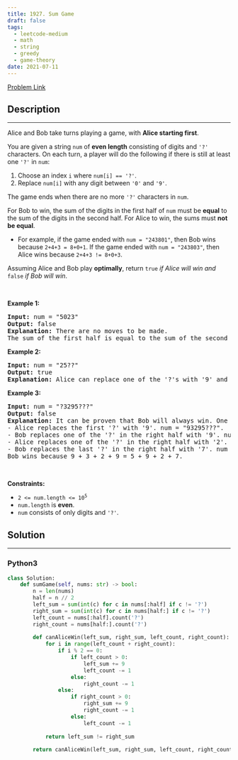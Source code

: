 ```yaml
---
title: 1927. Sum Game
draft: false
tags: 
  - leetcode-medium
  - math
  - string
  - greedy
  - game-theory
date: 2021-07-11
---
```


[Problem Link](https://leetcode.com/problems/sum-game/)

## Description

---
<p>Alice and Bob take turns playing a game, with <strong>Alice</strong><strong>&nbsp;starting first</strong>.</p>

<p>You are given a string <code>num</code> of <strong>even length</strong> consisting of digits and <code>&#39;?&#39;</code> characters. On each turn, a player will do the following if there is still at least one <code>&#39;?&#39;</code> in <code>num</code>:</p>

<ol>
	<li>Choose an index <code>i</code> where <code>num[i] == &#39;?&#39;</code>.</li>
	<li>Replace <code>num[i]</code> with any digit between <code>&#39;0&#39;</code> and <code>&#39;9&#39;</code>.</li>
</ol>

<p>The game ends when there are no more <code>&#39;?&#39;</code> characters in <code>num</code>.</p>

<p>For Bob&nbsp;to win, the sum of the digits in the first half of <code>num</code> must be <strong>equal</strong> to the sum of the digits in the second half. For Alice&nbsp;to win, the sums must <strong>not be equal</strong>.</p>

<ul>
	<li>For example, if the game ended with <code>num = &quot;243801&quot;</code>, then Bob&nbsp;wins because <code>2+4+3 = 8+0+1</code>. If the game ended with <code>num = &quot;243803&quot;</code>, then Alice&nbsp;wins because <code>2+4+3 != 8+0+3</code>.</li>
</ul>

<p>Assuming Alice and Bob play <strong>optimally</strong>, return <code>true</code> <em>if Alice will win and </em><code>false</code> <em>if Bob will win</em>.</p>

<p>&nbsp;</p>
<p><strong class="example">Example 1:</strong></p>

<pre>
<strong>Input:</strong> num = &quot;5023&quot;
<strong>Output:</strong> false
<strong>Explanation:</strong> There are no moves to be made.
The sum of the first half is equal to the sum of the second half: 5 + 0 = 2 + 3.
</pre>

<p><strong class="example">Example 2:</strong></p>

<pre>
<strong>Input:</strong> num = &quot;25??&quot;
<strong>Output:</strong> true
<strong>Explanation: </strong>Alice can replace one of the &#39;?&#39;s with &#39;9&#39; and it will be impossible for Bob to make the sums equal.
</pre>

<p><strong class="example">Example 3:</strong></p>

<pre>
<strong>Input:</strong> num = &quot;?3295???&quot;
<strong>Output:</strong> false
<strong>Explanation:</strong> It can be proven that Bob will always win. One possible outcome is:
- Alice replaces the first &#39;?&#39; with &#39;9&#39;. num = &quot;93295???&quot;.
- Bob replaces one of the &#39;?&#39; in the right half with &#39;9&#39;. num = &quot;932959??&quot;.
- Alice replaces one of the &#39;?&#39; in the right half with &#39;2&#39;. num = &quot;9329592?&quot;.
- Bob replaces the last &#39;?&#39; in the right half with &#39;7&#39;. num = &quot;93295927&quot;.
Bob wins because 9 + 3 + 2 + 9 = 5 + 9 + 2 + 7.
</pre>

<p>&nbsp;</p>
<p><strong>Constraints:</strong></p>

<ul>
	<li><code>2 &lt;= num.length &lt;= 10<sup>5</sup></code></li>
	<li><code>num.length</code> is <strong>even</strong>.</li>
	<li><code>num</code> consists of only digits and <code>&#39;?&#39;</code>.</li>
</ul>


## Solution

---
### Python3
``` py title='sum-game'
class Solution:
    def sumGame(self, nums: str) -> bool:
        n = len(nums)
        half = n // 2
        left_sum = sum(int(c) for c in nums[:half] if c != '?')
        right_sum = sum(int(c) for c in nums[half:] if c != '?')
        left_count = nums[:half].count('?')
        right_count = nums[half:].count('?')
        
        def canAliceWin(left_sum, right_sum, left_count, right_count):
            for i in range(left_count + right_count):
                if i % 2 == 0:
                    if left_count > 0:
                        left_sum += 9
                        left_count -= 1
                    else:
                        right_count -= 1
                else:
                    if right_count > 0:
                        right_sum += 9
                        right_count -= 1
                    else:
                        left_count -= 1
                
            return left_sum != right_sum
        
        return canAliceWin(left_sum, right_sum, left_count, right_count) or canAliceWin(right_sum, left_sum, right_count, left_count)
```

